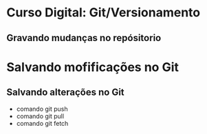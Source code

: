 # Curso Digital: Git/Versionamento

## Gravando mudanças no repósitorio

# Salvando mofificações no Git

## Salvando alterações no Git

* comando git push
* comando git pull
* comando git fetch
